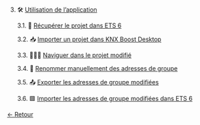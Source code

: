 3. 🛠 [Utilisation de l’application](utilisation.md)

   3.1. 📁 [Récupérer le projet dans ETS 6](recuperer-projet-dans-ets6.md)

   3.2. 📥 [Importer un projet dans KNX Boost Desktop](importer-un-projet-dans-knx-boost-desktop.md)

   3.3. 🚶‍♂️‍➡️ [Naviguer dans le projet modifié](#naviguer-dans-le-projet-modifié)

   3.4. 📝 [Renommer manuellement des adresses de groupe](#renommer-manuellement-des-adresses-de-groupe)

   3.5. 📤 [Exporter les adresses de groupe modifiées](exporter-adresses-de-groupe-modifiees.md)

   3.6. 🟩 [Importer les adresses de groupe modifiées dans ETS 6](importer-adresses-de-groupe-modifiees-dans-ets6.md)

[← Retour](../README.md)
